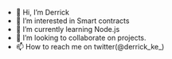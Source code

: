 - 👋 Hi, I’m Derrick
- 👀 I’m interested in Smart contracts
- 🌱 I’m currently learning Node.js
- 💞️ I’m looking to collaborate on projects.
- 📫 How to reach me on twitter(@derrick_ke_)
